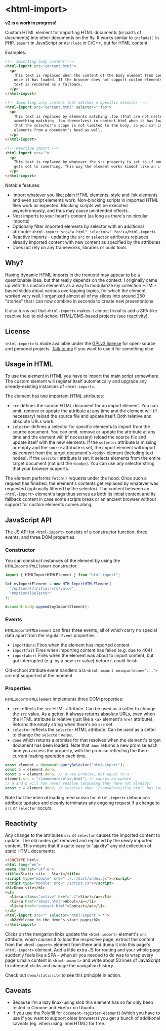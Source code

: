 # &lt;html-import&gt;

**v2 is a work in progress!**

Custom HTML element for importing HTML documents (or parts of documents) into
other documents on the fly. It works similar to `include()` in PHP, `import` in
JavaScript or `#include` in C/C++, but for HTML content.

Examples:

```html
<!-- Importing body content -->
<html-import src="content.html">
  <p>
    This text is replaced when the content of the body element from content.html
    once it has loaded. If the browser does not support custom elements, this
    text is rendered as a fallback.
  </p>
</html-import>

<!-- Importing only content that matches a specific selector -->
<html-import src="content.html" selector=".foo">
  <p>
    This text is replaced by elements matching .foo (that are not nested inside
    something matching .foo themselves) in content.html when it has loaded. Note
    that the selector's scope is not limited to the body, so you can import
    elements from a document's head as well.
  </p>
</html-import>

<!-- Reactive import -->
<html-import src="">
  <p>
    This text is replaced by whatever the src property is set to if and when it
    gets set to something. This way the element works kindof like an iframe.
  </p>
</html-import>
```

Notable features:

* Import whatever you like; plain HTML elements, style and link elements and
  even script elements work. Non-blocking scripts in imported HTML files work as
  expected. Blocking scripts will be executed asynchronously, and thus may cause
  unintended effects.
* Nest imports to your heart's content (as long as there's no circular imports)
* Optionally filter imported elements by selector with an additional attribute:
  `<html-import src="a.html" selector=".foo"></html-import>`
* Reactive imports - updating the `src` or `selector` attributes replaces
  already imported content with new content as specified by the attributes
* Does not rely on any frameworks, libraries or build tools

## Why?

Having dynamic HTML imports in the frontend may appear to be a questionable idea, but that really depends on the context. I originally came up with this custom elements as a way to modularize my collection HTML-based slides about various overlapping topics, for which the element worked very well. I organized almost all of my slides into around 250 "stories" that I can now combine in seconds to create new presentations.

It also turns out that `<html-import>` makes it almost trivial to add a SPA-like reactive feel to old-school HTML/CMS-based projects (see [reactivity](#reactivity)).

## License

`<html-import>` is made available under the [GPLv3 license](https://opensource.org/licenses/gpl-3.0.html) for open-source and personal projects. [Talk to me](https://www.peterkroener.de/kontakt/) if you want to use it for something else.

## Usage in HTML

To use the element in HTML you have to import the main script somewhere. The
custom element will register itself automatically and upgrade any
already-existing instances of `<html-import>`.

The element has two important HTML attributes:

* `src` defines the source HTML document for an import element. You can omit,
  remove or update the attribute at any time and the element will (if necessary)
  reload the source file and update itself. Both relative and absolute URLs
  work.
* `selector` defines a selector for specific elements to import from the source
  document. You can omit, remove or update the attribute at any time and the
  element will (if necessary) reload the source file and update itself with the
  new elements. If the `selector` attribute is missing or empty and the `source`
  attribute is set, the import element will import *all content* from the target
  document's `<body>` element (including text nodes). If the `selector`
  attribute is set, it selects elements from the entire target document (not
  just the `<body>`). You can use any selector string that your browser
  supports.

The element performs `fetch()` requests under the hood. Once such a request has
finished, the element's contents get replaced by whatever was requested
(optionally filtered by the selector). The content between an `<html-import>`
element's tags thus serves as both its initial content and its fallback content
in case some scripts break or an ancient browser without support for custom
elements comes along.

## JavaScript API

The JS API for `<html-import>` consists of a constructor function, three events,
and three DOM properties.

### Constructor

You can construct instances of the element by using the `HTMLImportHTMLElement`
constructor:

```javascript
import { HTMLImportHTMLElement } from "html-import";

let myImportElement = new HTMLImportHTMLElement(
  "/optional/initial/src/value",
  "#optionalSelector"
);

document.body.append(myImportElement);
```

### Events

`HTMLImportHTMLElement` can fires three events, all of which carry no special
data apart from the regular `Event` properties:

* `importdone`: Fires when the element has imported content
* `importfail` Fires when importing content has failed (e.g. due to 404)
* `importabort` Fires when the element was about to import content, but got
  interrupted (e.g. by a new `src` value) before it could finish

Old-school attribute event handlers a la `<html-import onimportdone="...">` are
not supported at the moment.

### Properties

`HTMLImportHTMLElement` implements three DOM properties:

* `src` reflects the `src` HTML attribute. Can be used as a setter to change the
  `src` value. As a getter, it always returns absolute URLs, even when the HTML
  attribute is relative (just like a `<a>` element's `href` attribute). Returns
  the empty string when there's no `src` set.
* `selector` reflects the `selector` HTML attribute. Can be used as a setter to
  change the `selector` value.
* `done` which returns a promise for that resolves when the element's target
  document has been loaded. Note that `done` returns a new promise each time you
  access the property, with the promise reflecting the then-current loading
  operation each time.

```javascript
const element = document.querySelector("html-import");
const a = element.done;
const b = element.done; // a new promise, not equal to a
element.src = "/somewhere/else.html"; // causes an update
// a and b will now never resolve (assuming they have not already)
const c = element.done; // resolves when "/somewhere/else.html" has loaded
```

Note that the internal loading mechanism for `<html-import>` debounces attribute
updates and cleanly terminates any ongoing request if a change to `src` or
`selector` occurs.

## Reactivity

Any change to the attributes `src` or `selector` causes the imported content to
update. The old nodes get removed and replaced by the newly imported content.
This means that it's quite easy to "ajaxify" any old collection of static HTML
documents:

```html
<!DOCTYPE html>
<html lang="en">
<meta charset="utf-8">
<title>Static site - Start</title>
<script type="module" src="../../dist/index.js"></script>
<script type="module" src="./script.js"></script>
<h1>Demo site</h1>
<ul>
  <li><a class="active" href="./">Start</a></li>
  <li><a href="about.html">About</a></li>
  <li><a href="contact.html">Contact</a></li>
</ul>
<html-import src="" selector="html-import > *">
  <h2>Welcome to the demo's start page</h2>
</html-import>
```

Clicks on the navigation links update the `<html-import>` element's `src`
attribute, which causes it to load the respective page, extract the content from
the `<html-import>` element from there and dump it into this page's
`<html-import>` element. Add a little extra JS for routing and
your whole page suddenly feels like a SPA - when all you needed to do was to
wrap every page's main content in `<html-import>` and write about 50 lines of
JavaScript to intercept clicks and manage the navigation history.

Check out `demo/staticsite` to see this principle in action.

## Caveats

* Because I'm a lazy linux-using slob this element has so far only been tested in Chrome and Firefox on Ubuntu.
* If you use the [Polyfill](https://github.com/WebReflection/document-register-element) for `document-register-element`) (which you have to use if you want to support older browsers) you get a bunch of additional caveats (eg. when using innerHTML) for free.
